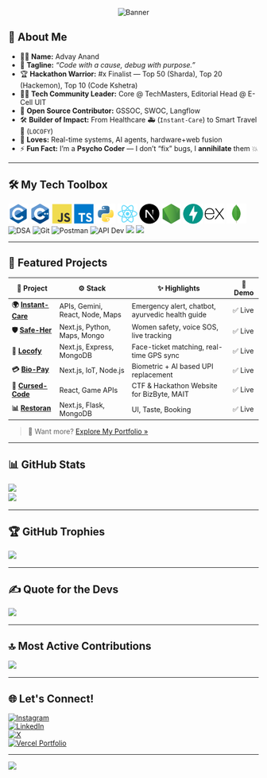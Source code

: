 <p align="center">
  <img src="https://capsule-render.vercel.app/api?type=waving&color=E62429&height=150&section=header&text=Advay-Anand%20%7C%20Stack-Warrior%20%7C%20Debugger%20Hunter&fontSize=24&fontColor=ffffff&desc=🕸️+Welcome+to+my+multiverse+of+code!+🧠&descAlignY=65&descAlign=65" alt="Banner">
</p>


## 💫 About Me  
- 👨‍💻 **Name:** Advay Anand  
- 🧠 **Tagline:** _“Code with a cause, debug with purpose.”_  
- 🏆 **Hackathon Warrior:** #x Finalist — Top 50 (Sharda), Top 20 (Hackemon), Top 10 (Code Kshetra)  
- 🧑‍💼 **Tech Community Leader:** Core @ TechMasters, Editorial Head @ E-Cell UIT  
- 🌱 **Open Source Contributor:** GSSOC, SWOC, Langflow  
- 🛠️ **Builder of Impact:** From Healthcare 🚑 (`Instant-Care`) to Smart Travel 🚂 (`LOCOFY`)  
- 🤖 **Loves:** Real-time systems, AI agents, hardware+web fusion  
- ⚡ **Fun Fact:** I’m a **Psycho Coder** — I don’t “fix” bugs, I **annihilate** them 💥

---

## 🛠️ My Tech Toolbox  
<p align="left">
  <img src="https://github.com/devicons/devicon/blob/master/icons/c/c-original.svg" width="40"/>
  <img src="https://github.com/devicons/devicon/blob/master/icons/cplusplus/cplusplus-original.svg" width="40"/>
  <img src="https://github.com/devicons/devicon/blob/master/icons/javascript/javascript-original.svg" width="40"/>
  <img src="https://github.com/devicons/devicon/blob/master/icons/typescript/typescript-original.svg" width="40"/>
  <img src="https://github.com/devicons/devicon/blob/master/icons/python/python-original.svg" width="40"/>
  <img src="https://github.com/devicons/devicon/blob/master/icons/react/react-original.svg" width="40"/>
  <img src="https://github.com/devicons/devicon/blob/master/icons/nextjs/nextjs-original.svg" width="40"/>
  <img src="https://github.com/devicons/devicon/blob/master/icons/nodejs/nodejs-original.svg" width="40"/>
  <img src="https://github.com/devicons/devicon/blob/master/icons/fastapi/fastapi-original.svg" width="40"/>
  <img src="https://github.com/devicons/devicon/blob/master/icons/express/express-original.svg" width="40"/>
  <img src="https://github.com/devicons/devicon/blob/master/icons/mongodb/mongodb-original.svg" width="40"/>
  <img src="https://cdn-icons-png.flaticon.com/512/5968/5968705.png" width="40" title="DSA"/>
  <img src="https://cdn-icons-png.flaticon.com/512/919/919847.png" width="40" title="Git"/>
  <img src="https://cdn-icons-png.flaticon.com/512/5968/5968672.png" width="40" title="Postman"/>
  <img src="https://cdn-icons-png.flaticon.com/512/8357/8357193.png" width="40" title="API Dev"/>
  <img src="https://www.vectorlogo.zone/logos/vercel/vercel-icon.svg" width="40"/>
  <img src="https://www.vectorlogo.zone/logos/netlify/netlify-icon.svg" width="40"/>
</p>

---

## 🚀 Featured Projects  

| 🚨 Project | ⚙️ Stack | ✨ Highlights | 🔗 Demo |
|-----------|----------|---------------|---------|
| **🌍 [Instant-Care](https://instant-care.vercel.app)** | APIs, Gemini, React, Node, Maps | Emergency alert, chatbot, ayurvedic health guide | ✅ Live |
| **🛡️ [Safe-Her](https://guardian-voice-web.lovable.app/)** | Next.js, Python, Maps, Mongo | Women safety, voice SOS, live tracking | ✅ Live |
| **🚆 [Locofy](https://train-guard.vercel.app/)** | Next.js, Express, MongoDB | Face-ticket matching, real-time GPS sync | ✅ Live |
| **💳 [Bio-Pay](https://bio-pay-connect.vercel.app/)** | Next.js, IoT, Node.js | Biometric + AI based UPI replacement | ✅ Live |
| **🧠 [Cursed-Code](https://capture-the-flag-kappa.vercel.app/)** | React, Game APIs | CTF & Hackathon Website for BizByte, MAIT | ✅ Live |
| **📊 [Restoran](https://roaring-pegasus-093c10.netlify.app/)** | Next.js, Flask, MongoDB | UI, Taste, Booking | ✅ Live |

> 🧠 Want more? [Explore My Portfolio »](https://portfolio-new-plum-psi.vercel.app/)

---

## 📊 GitHub Stats

![](https://github-readme-stats.vercel.app/api?username=advay77&theme=tokyonight&hide_border=false&count_private=true&show_icons=true)  
![](https://github-readme-stats.vercel.app/api/top-langs/?username=advay77&theme=tokyonight&hide_border=false&layout=compact)

---

## 🏆 GitHub Trophies  
![](https://github-profile-trophy.vercel.app/?username=advay77&theme=radical&no-frame=true&no-bg=false&margin-w=4)

---

## ✍️ Quote for the Devs  
![](https://quotes-github-readme.vercel.app/api?type=horizontal&theme=tokyonight) 


---

## 🔝 Most Active Contributions  
![](https://github-contributor-stats.vercel.app/api?username=advay77&limit=5&theme=vue-dark&combine_all_yearly_contributions=true)

---

## 🌐 Let's Connect!

[![Instagram](https://img.shields.io/badge/Instagram-%23E4405F.svg?style=flat&logo=instagram&logoColor=white)](https://instagram.com/advay_anand_7)  
[![LinkedIn](https://img.shields.io/badge/LinkedIn-%230077B5.svg?style=flat&logo=linkedin&logoColor=white)](https://linkedin.com/in/advay-anand-a89024277)  
[![X](https://img.shields.io/badge/X-%23000000.svg?style=flat&logo=X&logoColor=white)](https://x.com/AnandAdvay91289)  
[![Vercel Portfolio](https://img.shields.io/badge/My_Portfolio-000000?style=for-the-badge&logo=vercel&logoColor=white)](https://portfolio-new-plum-psi.vercel.app/)

---

[![](https://visitcount.itsvg.in/api?id=advay77&icon=4&color=0)](https://visitcount.itsvg.in)

<!-- Powered by GPRM + ChatGPT Custom Magic 🧙‍♂️ -->
